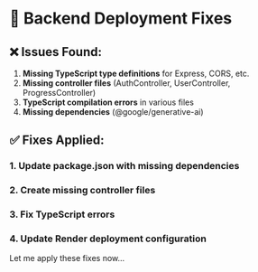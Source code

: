 # 🔧 Backend Deployment Fixes

## ❌ **Issues Found:**

1. **Missing TypeScript type definitions** for Express, CORS, etc.
2. **Missing controller files** (AuthController, UserController, ProgressController)
3. **TypeScript compilation errors** in various files
4. **Missing dependencies** (@google/generative-ai)

## ✅ **Fixes Applied:**

### 1. Update package.json with missing dependencies
### 2. Create missing controller files
### 3. Fix TypeScript errors
### 4. Update Render deployment configuration

Let me apply these fixes now...